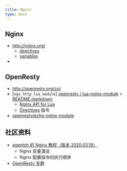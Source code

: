 ```yaml
---
title: Nginx
type: docs
---
```




## Nginx

- http://nginx.org/
  - [directives](http://nginx.org/en/docs/dirindex.html)
  - [variables](http://nginx.org/en/docs/varindex.html)
- 



## OpenResty

- http://openresty.org/cn/
- [`ngx_http_lua_module`] [openresty / lua-nginx-module](https://github.com/openresty/lua-nginx-module) > [README.markdown](https://github.com/openresty/lua-nginx-module/blob/master/README.markdown)
  - [Nginx API for Lua](https://github.com/openresty/lua-nginx-module#nginx-api-for-lua)
  - [Directives](https://github.com/openresty/lua-nginx-module#directives) 指令
- [openresty/echo-nginx-module](https://github.com/openresty/echo-nginx-module)



## 社区资料

- [agentzh 的 Nginx 教程（版本 2020.03.19）](https://openresty.org/download/agentzh-nginx-tutorials-zhcn.html)
  - Nginx 变量漫谈
  - Nginx 配置指令的执行顺序
- [OpenResty 专题](https://www.cnblogs.com/jimodetiantang/tag/OpenResty/)